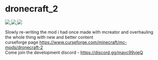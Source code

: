# dronecraft_2
[![](http://cf.way2muchnoise.eu/448845.svg) ![](https://cf.way2muchnoise.eu/packs/maessentials.svg) ![](http://cf.way2muchnoise.eu/versions/448845.svg)](https://www.curseforge.com/minecraft/mc-mods/dronecraft-2)


Slowly re-writing the mod i had once made with mcreator and overhauling the whole thing with new and better content \
curseforge page https://www.curseforge.com/minecraft/mc-mods/dronecraft-2 \
Come join the development discord - https://discord.gg/mayc99vjeQ
